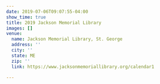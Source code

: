 ```yaml
---
date: 2019-07-06T09:07:55-04:00
show_time: true
title: 2019 Jackson Memorial Library
images: []
venue:
  name: Jackson Memorial Library, St. George
  address: ''
  city: ''
  state: ME
  zip: ''
  link: https://www.jacksonmemoriallibrary.org/calendar1

---
```

